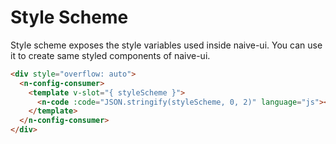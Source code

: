 # Style Scheme
Style scheme exposes the style variables used inside naive-ui. You can use it to create same styled components of naive-ui.
```html
<div style="overflow: auto">
  <n-config-consumer>
    <template v-slot="{ styleScheme }">
      <n-code :code="JSON.stringify(styleScheme, 0, 2)" language="js"></n-code>
    </template>
  </n-config-consumer>
</div>
```